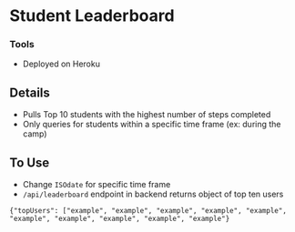 # Student Leaderboard

### Tools
* Deployed on Heroku

## Details
* Pulls Top 10 students with the highest number of steps completed
* Only queries for students within a specific time frame (ex: during the camp)

## To Use
* Change `ISOdate` for specific time frame
* `/api/leaderboard` endpoint in backend returns object of top ten users

```
{"topUsers": ["example", "example", "example", "example", "example", "example", "example", "example", "example", "example"}
```
